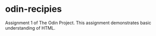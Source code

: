 # odin-recipies
Assignment 1 of The Odin Project. This assignment demonstrates basic understanding of HTML.
